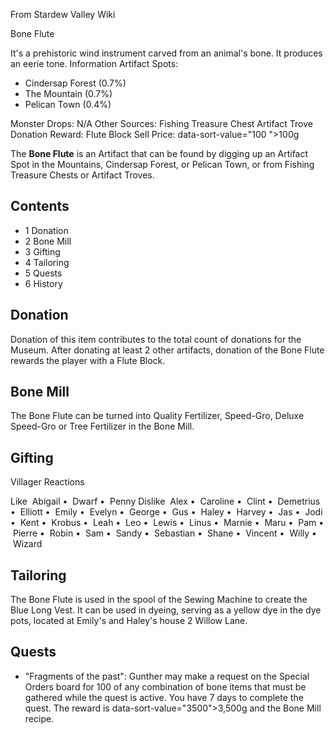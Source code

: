 From Stardew Valley Wiki

Bone Flute

It's a prehistoric wind instrument carved from an animal's bone. It produces an eerie tone. Information Artifact Spots:

- Cindersap Forest (0.7%)
- The Mountain (0.7%)
- Pelican Town (0.4%)

Monster Drops: N/A Other Sources: Fishing Treasure Chest Artifact Trove Donation Reward: Flute Block Sell Price: data-sort-value="100 "&gt;100g

The **Bone Flute** is an Artifact that can be found by digging up an Artifact Spot in the Mountains, Cindersap Forest, or Pelican Town, or from Fishing Treasure Chests or Artifact Troves.

## Contents

- 1 Donation
- 2 Bone Mill
- 3 Gifting
- 4 Tailoring
- 5 Quests
- 6 History

## Donation

Donation of this item contributes to the total count of donations for the Museum. After donating at least 2 other artifacts, donation of the Bone Flute rewards the player with a Flute Block.

## Bone Mill

The Bone Flute can be turned into Quality Fertilizer, Speed-Gro, Deluxe Speed-Gro or Tree Fertilizer in the Bone Mill.

## Gifting

Villager Reactions

Like  Abigail •  Dwarf •  Penny Dislike  Alex •  Caroline •  Clint •  Demetrius •  Elliott •  Emily •  Evelyn •  George •  Gus •  Haley •  Harvey •  Jas •  Jodi •  Kent •  Krobus •  Leah •  Leo •  Lewis •  Linus •  Marnie •  Maru •  Pam •  Pierre •  Robin •  Sam •  Sandy •  Sebastian •  Shane •  Vincent •  Willy •  Wizard

## Tailoring

The Bone Flute is used in the spool of the Sewing Machine to create the Blue Long Vest. It can be used in dyeing, serving as a yellow dye in the dye pots, located at Emily's and Haley's house 2 Willow Lane.

## Quests

- "Fragments of the past": Gunther may make a request on the Special Orders board for 100 of any combination of bone items that must be gathered while the quest is active. You have 7 days to complete the quest. The reward is data-sort-value="3500"&gt;3,500g and the Bone Mill recipe.